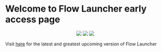 # Welcome to Flow Launcher early access page

<p align="center">
<a href="https://github.com/Flow-Launcher/Prereleases/releases"><img src="https://img.shields.io/github/downloads/Flow-Launcher/Prereleases/total.svg"></a>
<img src="https://img.shields.io/github/release-date/Flow-Launcher/Prereleases">
<a href="https://github.com/Flow-Launcher/Prereleases/releases/latest"><img src="https://img.shields.io/github/v/release/Flow-Launcher/Prereleases"></a>
</p>

Visit [here](https://github.com/Flow-Launcher/Prereleases/releases/latest) for the latest and greatest upcoming version of Flow Launcher 
